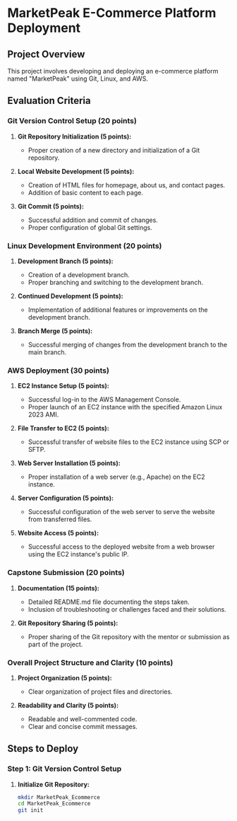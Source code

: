 # MarketPeak E-Commerce Platform Deployment

## Project Overview
This project involves developing and deploying an e-commerce platform named "MarketPeak" using Git, Linux, and AWS.

## Evaluation Criteria

### Git Version Control Setup (20 points)
1. **Git Repository Initialization (5 points):**
   - Proper creation of a new directory and initialization of a Git repository.

2. **Local Website Development (5 points):**
   - Creation of HTML files for homepage, about us, and contact pages.
   - Addition of basic content to each page.

3. **Git Commit (5 points):**
   - Successful addition and commit of changes.
   - Proper configuration of global Git settings.

### Linux Development Environment (20 points)
1. **Development Branch (5 points):**
   - Creation of a development branch.
   - Proper branching and switching to the development branch.

2. **Continued Development (5 points):**
   - Implementation of additional features or improvements on the development branch.

3. **Branch Merge (5 points):**
   - Successful merging of changes from the development branch to the main branch.

### AWS Deployment (30 points)
1. **EC2 Instance Setup (5 points):**
   - Successful log-in to the AWS Management Console.
   - Proper launch of an EC2 instance with the specified Amazon Linux 2023 AMI.

2. **File Transfer to EC2 (5 points):**
   - Successful transfer of website files to the EC2 instance using SCP or SFTP.

3. **Web Server Installation (5 points):**
   - Proper installation of a web server (e.g., Apache) on the EC2 instance.

4. **Server Configuration (5 points):**
   - Successful configuration of the web server to serve the website from transferred files.

5. **Website Access (5 points):**
   - Successful access to the deployed website from a web browser using the EC2 instance's public IP.

### Capstone Submission (20 points)
1. **Documentation (15 points):**
   - Detailed README.md file documenting the steps taken.
   - Inclusion of troubleshooting or challenges faced and their solutions.

2. **Git Repository Sharing (5 points):**
   - Proper sharing of the Git repository with the mentor or submission as part of the project.

### Overall Project Structure and Clarity (10 points)
1. **Project Organization (5 points):**
   - Clear organization of project files and directories.

2. **Readability and Clarity (5 points):**
   - Readable and well-commented code.
   - Clear and concise commit messages.

## Steps to Deploy

### Step 1: Git Version Control Setup

1. **Initialize Git Repository:**
   ```bash
   mkdir MarketPeak_Ecommerce
   cd MarketPeak_Ecommerce
   git init


